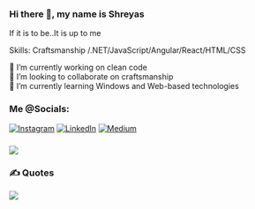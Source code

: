 ### Hi there 👋, my name is Shreyas

If it is to be..It is up to me

Skills: Craftsmanship /.NET/JavaScript/Angular/React/HTML/CSS

🔭 I’m currently working on clean code<br>👯 I’m looking to collaborate on craftsmanship <br>🌱 I’m currently learning Windows and Web-based technologies <br>


### Me @Socials:
[![Instagram](https://img.shields.io/badge/Instagram-%23E4405F.svg?logo=Instagram&logoColor=white)](https://instagram.com/https://www.instagram.com/shreyaskhamkar_/) [![LinkedIn](https://img.shields.io/badge/LinkedIn-%230077B5.svg?logo=linkedin&logoColor=white)](https://linkedin.com/in/https://www.linkedin.com/in/shreyas-khamkar-0777b720a/) [![Medium](https://img.shields.io/badge/Medium-12100E?logo=medium&logoColor=white)](https://medium.com/@https://medium.com/@shreyaskhamkar96) 
###
![](https://github-readme-stats.vercel.app/api?username=shreyaskhamkar&theme=city_light&hide_border=false&include_all_commits=false&count_private=false)<br/>


 ###  ✍️ Quotes
![](https://quotes-github-readme.vercel.app/api?type=horizontal&theme=radical)



